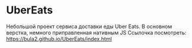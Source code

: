 # UberEats
Небольшой проект сервиса доставки еды Uber Eats. В основном верстка, немного приправленная нативным JS
Ссылочка посмотреть: https://bula2.github.io/UberEats/index.html

